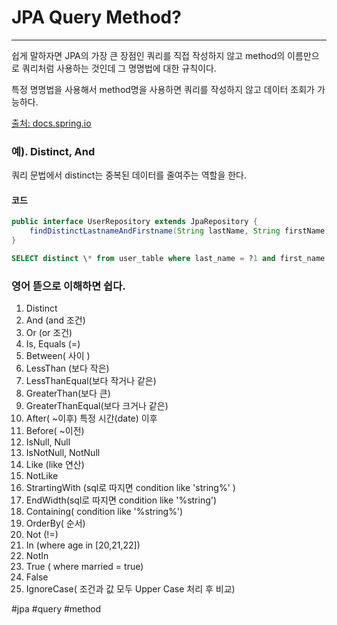 # JPA Query Method?
---
쉽게 말하자면 JPA의 가장 큰 장점인 쿼리를 직접 작성하지 않고 method의 이름만으로 쿼리처럼 사용하는 것인데
그 명명법에 대한 규칙이다.

특정 명명법을 사용해서 method명을 사용하면 쿼리를 작성하지 않고 데이터 조회가 가능하다.

[출처: docs.spring.io](https://docs.spring.io/spring-data/jpa/reference/jpa/query-methods.html)

### 예). Distinct, And
쿼리 문법에서 distinct는 중복된 데이터를 줄여주는 역할을 한다.
####  코드
```java
public interface UserRepository extends JpaRepository {
	findDistinctLastnameAndFirstname(String lastName, String firstName);
}
```

```sql
SELECT distinct \* from user_table where last_name = ?1 and first_name = ?2;
```

### 영어 뜯으로 이해하면 쉽다.
1. Distinct
2. And (and 조건)
3. Or (or 조건)
4. Is, Equals (=)
5. Between( 사이 )
6. LessThan (보다 작은)
7. LessThanEqual(보다 작거나 같은)
8. GreaterThan(보다 큰)
9. GreaterThanEqual(보다 크거나 같은)
10. After(  ~이후) 특정 시간(date) 이후
11. Before( ~이전)
12. IsNull, Null 
13. IsNotNull, NotNull
14. Like (like 연산)
15. NotLike
16. StrartingWith (sql로 따지면 condition like 'string%' )
17. EndWidth(sql로 따지면 condition like '%string')
18. Containing( condition like '%string%')
19. OrderBy( 순서)
20. Not (!=)
21.  In (where age in \[20,21,22\])
22. NotIn
23. True ( where married = true)
24. False
25. IgnoreCase( 조건과 값 모두 Upper Case 처리 후 비교)

#jpa #query
#method